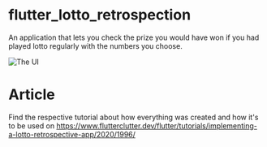 # flutter_lotto_retrospection

An application that lets you check the prize you would have won if you had played lotto regularly with the numbers you choose. 

![The UI](https://www.flutterclutter.dev/wp-content/uploads/2020/11/flutter-lotto-gridview-crossed-completed-498x1024.png)

# Article

Find the respective tutorial about how everything was created and how it's to be used on https://www.flutterclutter.dev/flutter/tutorials/implementing-a-lotto-retrospective-app/2020/1996/